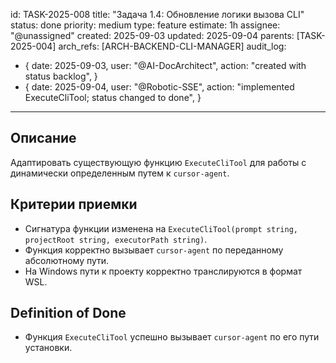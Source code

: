 id: TASK-2025-008
title: "Задача 1.4: Обновление логики вызова CLI"
status: done
priority: medium
type: feature
estimate: 1h
assignee: "@unassigned"
created: 2025-09-03
updated: 2025-09-04
parents: [TASK-2025-004]
arch_refs: [ARCH-BACKEND-CLI-MANAGER]
audit_log:
  - {
      date: 2025-09-03,
      user: "@AI-DocArchitect",
      action: "created with status backlog",
    }
  - {
      date: 2025-09-04,
      user: "@Robotic-SSE",
      action: "implemented ExecuteCliTool; status changed to done",
    }
---

## Описание

Адаптировать существующую функцию `ExecuteCliTool` для работы с динамически определенным путем к `cursor-agent`.

## Критерии приемки

- Сигнатура функции изменена на `ExecuteCliTool(prompt string, projectRoot string, executorPath string)`.
- Функция корректно вызывает `cursor-agent` по переданному абсолютному пути.
- На Windows пути к проекту корректно транслируются в формат WSL.

## Definition of Done

- Функция `ExecuteCliTool` успешно вызывает `cursor-agent` по его пути установки.
